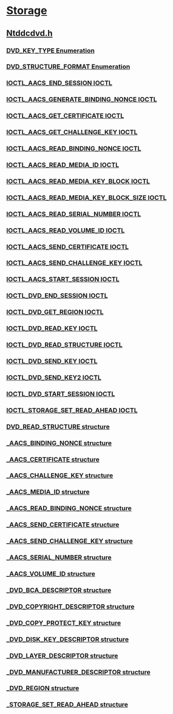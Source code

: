 # [Storage](../_storage/index.md)
## [Ntddcdvd.h](index.md)
### [DVD_KEY_TYPE Enumeration](../ntddcdvd/ne-ntddcdvd-dvd_key_type.md)
### [DVD_STRUCTURE_FORMAT Enumeration](../ntddcdvd/ne-ntddcdvd-dvd_structure_format.md)
### [IOCTL_AACS_END_SESSION IOCTL](../ntddcdvd/ni-ntddcdvd-ioctl_aacs_end_session.md)
### [IOCTL_AACS_GENERATE_BINDING_NONCE IOCTL](../ntddcdvd/ni-ntddcdvd-ioctl_aacs_generate_binding_nonce.md)
### [IOCTL_AACS_GET_CERTIFICATE IOCTL](../ntddcdvd/ni-ntddcdvd-ioctl_aacs_get_certificate.md)
### [IOCTL_AACS_GET_CHALLENGE_KEY IOCTL](../ntddcdvd/ni-ntddcdvd-ioctl_aacs_get_challenge_key.md)
### [IOCTL_AACS_READ_BINDING_NONCE IOCTL](../ntddcdvd/ni-ntddcdvd-ioctl_aacs_read_binding_nonce.md)
### [IOCTL_AACS_READ_MEDIA_ID IOCTL](../ntddcdvd/ni-ntddcdvd-ioctl_aacs_read_media_id.md)
### [IOCTL_AACS_READ_MEDIA_KEY_BLOCK IOCTL](../ntddcdvd/ni-ntddcdvd-ioctl_aacs_read_media_key_block.md)
### [IOCTL_AACS_READ_MEDIA_KEY_BLOCK_SIZE IOCTL](../ntddcdvd/ni-ntddcdvd-ioctl_aacs_read_media_key_block_size.md)
### [IOCTL_AACS_READ_SERIAL_NUMBER IOCTL](../ntddcdvd/ni-ntddcdvd-ioctl_aacs_read_serial_number.md)
### [IOCTL_AACS_READ_VOLUME_ID IOCTL](../ntddcdvd/ni-ntddcdvd-ioctl_aacs_read_volume_id.md)
### [IOCTL_AACS_SEND_CERTIFICATE IOCTL](../ntddcdvd/ni-ntddcdvd-ioctl_aacs_send_certificate.md)
### [IOCTL_AACS_SEND_CHALLENGE_KEY IOCTL](../ntddcdvd/ni-ntddcdvd-ioctl_aacs_send_challenge_key.md)
### [IOCTL_AACS_START_SESSION IOCTL](../ntddcdvd/ni-ntddcdvd-ioctl_aacs_start_session.md)
### [IOCTL_DVD_END_SESSION IOCTL](../ntddcdvd/ni-ntddcdvd-ioctl_dvd_end_session.md)
### [IOCTL_DVD_GET_REGION IOCTL](../ntddcdvd/ni-ntddcdvd-ioctl_dvd_get_region.md)
### [IOCTL_DVD_READ_KEY IOCTL](../ntddcdvd/ni-ntddcdvd-ioctl_dvd_read_key.md)
### [IOCTL_DVD_READ_STRUCTURE IOCTL](../ntddcdvd/ni-ntddcdvd-ioctl_dvd_read_structure.md)
### [IOCTL_DVD_SEND_KEY IOCTL](../ntddcdvd/ni-ntddcdvd-ioctl_dvd_send_key.md)
### [IOCTL_DVD_SEND_KEY2 IOCTL](../ntddcdvd/ni-ntddcdvd-ioctl_dvd_send_key2.md)
### [IOCTL_DVD_START_SESSION IOCTL](../ntddcdvd/ni-ntddcdvd-ioctl_dvd_start_session.md)
### [IOCTL_STORAGE_SET_READ_AHEAD IOCTL](../ntddcdvd/ni-ntddcdvd-ioctl_storage_set_read_ahead.md)
### [DVD_READ_STRUCTURE structure](../ntddcdvd/ns-ntddcdvd-dvd_read_structure.md)
### [_AACS_BINDING_NONCE structure](../ntddcdvd/ns-ntddcdvd-_aacs_binding_nonce.md)
### [_AACS_CERTIFICATE structure](../ntddcdvd/ns-ntddcdvd-_aacs_certificate.md)
### [_AACS_CHALLENGE_KEY structure](../ntddcdvd/ns-ntddcdvd-_aacs_challenge_key.md)
### [_AACS_MEDIA_ID structure](../ntddcdvd/ns-ntddcdvd-_aacs_media_id.md)
### [_AACS_READ_BINDING_NONCE structure](../ntddcdvd/ns-ntddcdvd-_aacs_read_binding_nonce.md)
### [_AACS_SEND_CERTIFICATE structure](../ntddcdvd/ns-ntddcdvd-_aacs_send_certificate.md)
### [_AACS_SEND_CHALLENGE_KEY structure](../ntddcdvd/ns-ntddcdvd-_aacs_send_challenge_key.md)
### [_AACS_SERIAL_NUMBER structure](../ntddcdvd/ns-ntddcdvd-_aacs_serial_number.md)
### [_AACS_VOLUME_ID structure](../ntddcdvd/ns-ntddcdvd-_aacs_volume_id.md)
### [_DVD_BCA_DESCRIPTOR structure](../ntddcdvd/ns-ntddcdvd-_dvd_bca_descriptor.md)
### [_DVD_COPYRIGHT_DESCRIPTOR structure](../ntddcdvd/ns-ntddcdvd-_dvd_copyright_descriptor.md)
### [_DVD_COPY_PROTECT_KEY structure](../ntddcdvd/ns-ntddcdvd-_dvd_copy_protect_key.md)
### [_DVD_DISK_KEY_DESCRIPTOR structure](../ntddcdvd/ns-ntddcdvd-_dvd_disk_key_descriptor.md)
### [_DVD_LAYER_DESCRIPTOR structure](../ntddcdvd/ns-ntddcdvd-_dvd_layer_descriptor.md)
### [_DVD_MANUFACTURER_DESCRIPTOR structure](../ntddcdvd/ns-ntddcdvd-_dvd_manufacturer_descriptor.md)
### [_DVD_REGION structure](../ntddcdvd/ns-ntddcdvd-_dvd_region.md)
### [_STORAGE_SET_READ_AHEAD structure](../ntddcdvd/ns-ntddcdvd-_storage_set_read_ahead.md)
